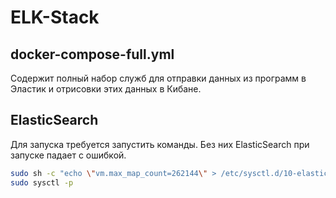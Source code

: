 # ELK-Stack

## docker-compose-full.yml

Содержит полный набор служб для отправки данных из программ в Эластик и отрисовки этих данных в
Кибане.

## ElasticSearch

Для запуска требуется запустить команды. Без них ElasticSearch при запуске падает
с ошибкой.
```bash
sudo sh -c "echo \"vm.max_map_count=262144\" > /etc/sysctl.d/10-elasticsearch.conf"
sudo sysctl -p
```
